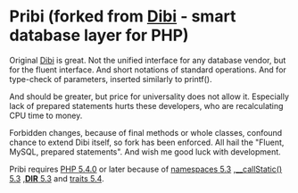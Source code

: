 Pribi (forked from [Dibi](http://dibiphp.com) - smart database layer for PHP)
=========================================================

Original [Dibi](http://dibiphp.com) is great.
Not the unified interface for any database vendor, but for the fluent interface.
And short notations of standard operations.
And for type-check of parameters, inserted similarly to printf().

And should be greater, but price for universality does not allow it.
Especially lack of prepared statements hurts these developers, who are recalculating CPU time to money.

Forbidden changes, because of final methods or whole classes, confound chance to extend Dibi itself, so fork has been enforced.
All hail the "Fluent, MySQL, prepared statements". And wish me good luck with development.

Pribi requires [PHP 5.4.0](http://php.net/releases/5_4_0.php)
or later because of [namespaces 5.3](http://php.net/manual/en/language.namespaces.php)
 ,[__callStatic() 5.3](http://www.php.net/manual/en/language.oop5.overloading.php#object.callstatic)
 ,[__DIR__ 5.3](http://php.net/manual/en/language.constants.predefined.php)
 and [traits 5.4](http://php.net/traits).
